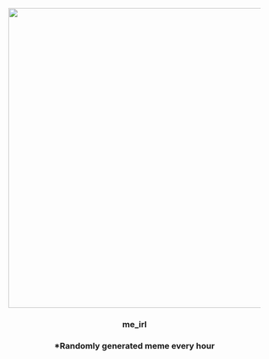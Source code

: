 <p align="center">
        <img src="https://i.redd.it/u895fjcl0af91.png" width="600" height="600">
        </p>
        <h3 align="center">me_irl</h3>
        <h3 align="center">*Randomly generated meme every hour</h3>
    